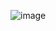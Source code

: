 ![image](https://user-images.githubusercontent.com/87138262/160152163-c758f9a1-b7e1-4b8f-b021-93b82e1de515.png)
